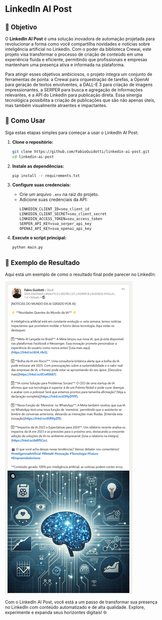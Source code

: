# LinkedIn AI Post

## 🌟 Objetivo

O **LinkedIn AI Post** é uma solução inovadora de automação projetada para revolucionar a forma como você compartilha novidades e notícias sobre inteligência artificial no LinkedIn. Com o poder da biblioteca Crewai, este projeto visa transformar o processo de criação de conteúdo em uma experiência fluida e eficiente, permitindo que profissionais e empresas mantenham uma presença ativa e informada na plataforma.

Para atingir esses objetivos ambiciosos, o projeto integra um conjunto de ferramentas de ponta: a Crewai para orquestração de tarefas, a OpenAI para geração de textos envolventes, a DALL-E 3 para criação de imagens impressionantes, a SERPER para busca e agregação de informações relevantes, e a API do LinkedIn para publicação direta. Essa sinergia tecnológica possibilita a criação de publicações que são não apenas úteis, mas também visualmente atraentes e impactantes.

## 🚀 Como Usar

Siga estas etapas simples para começar a usar o LinkedIn AI Post:

1. **Clone o repositório:**
   ```bash
   git clone https://github.com/FabioGuidotti/linkedin-ai-post.git
   cd linkedin-ai-post
   ```

2. **Instale as dependências:**
   ```bash
   pip install -r requirements.txt
   ```

3. **Configure suas credenciais:**
   - Crie um arquivo `.env` na raiz do projeto.
   - Adicione suas credenciais da API:
     ```plaintext
     LINKEDIN_CLIENT_ID=seu_client_id
     LINKEDIN_CLIENT_SECRET=seu_client_secret
     LINKEDIN_ACCESS_TOKEN=seu_access_token
     SERPER_API_KEY=sua_serper_api_key
     OPENAI_API_KEY=sua_openai_api_key
     ```

4. **Execute o script principal:**
   ```bash
   python main.py
   ```

## 📸 Exemplo de Resultado

Aqui está um exemplo de como o resultado final pode parecer no LinkedIn:

![Exemplo de Post](Publicação-Feed-LinkedIn.png)

Com o LinkedIn AI Post, você está a um passo de transformar sua presença no LinkedIn com conteúdo automatizado e de alta qualidade. Explore, experimente e expanda seus horizontes digitais! 🌐
